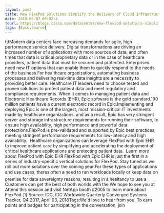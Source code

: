 ```yaml
---
layout: post
title: New FlexPod Solutions Simplify the Delivery of Cloud Infrastructure and Industry-specific Applications
date: 2018-06-07 00:02:2
tourl: https://blogs.cisco.com/datacenter/new-flexpod-solutions-simplify-the-delivery-of-cloud-infrastructure-and-industry-specific-applications
tags: [Epic,Source]
---
```

tttModern data centers face increasing demands for agile, high performance service delivery. Digital transformations are driving an increased number of applications with more sources of data, and often times that data is critical proprietary data or in the case of healthcare providers, patient data that must be secured and protected. Enterprises need new IT options that can enable them to quickly respond to the needs of the business.For healthcare organizations, automating business processes and delivering real-time data insights are a necessity to providing better care. Healthcare IT leaders need to choose tested and proven solutions to protect patient data and meet regulatory and compliance requirements. When it comes to managing patient data and Electronic Healthcare Records (EHR), Epic software is the gold standard.190 million patients have a current electronic record in Epic.Implementing and deploying Epic is one of the largest, most mission-critical IT investments made by healthcare organizations, and as a result, Epic has very stringent server and storage infrastructure requirements for running their software, to ensure high availability, high performance and powerful data protections.FlexPod is pre-validated and supported by Epic best practices, meeting stringent performance requirements for low-latency and high availability.  Healthcare organizations can leverage FlexPod with Epic EHR to improve patient care by simplifying and accelerating the deployment of critical healthcare applications and protecting patient data.  Learn more about FlexPod with Epic EHR FlexPod with Epic EHR is just the first in a series of industry-specific vertical solutions for FlexPod. Stay tuned as we roll out more solutions over the coming year.For these types of applications and use cases, theres often a need to run workloads locally or keep data on premise for data sovereignty reasons, resulting in a hesitancy to use a Customers can get the best of both worlds with the We hope to see you at Attend this session and visit NetApp booth #2005 to learn more about FlexPod.[1] Source: IDC, IDC Worldwide Quarterly Converged Systems Tracker, Q4 2017, April 03, 2018Tags:We'd love to hear from you! To earn points and badges for participating in the conversation, join 